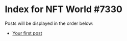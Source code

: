 # Index for NFT World #7330
Posts will be displayed in the order below:

- [Your first post](./001-first.md)

